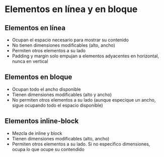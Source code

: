# Elementos en línea y en bloque
## Elementos en línea
- Ocupan el espacio necesario para mostrar su contenido
- No tienen dimensiones modificables (alto, ancho)
- Permiten otros elementos a su lado
- Padding y margin solo empujan a elementos adyacentes en horizontal, nunca en vertical

## Elementos en bloque
- Ocupan todo el ancho disponible 
- Tienen dimensiones modificables (alto y ancho)
- No permiten otros elementos a su lado (aunque especique un ancho, sigue ocupando todo el espacio disponible)

## Elementos inline-block
- Mezcla de inline y block
- Tienen dimensiones modificables (alto, ancho)
- Permiten otros elementos a su lado. Si no especifico dimensiones, ocupa lo que ocupe su contendido